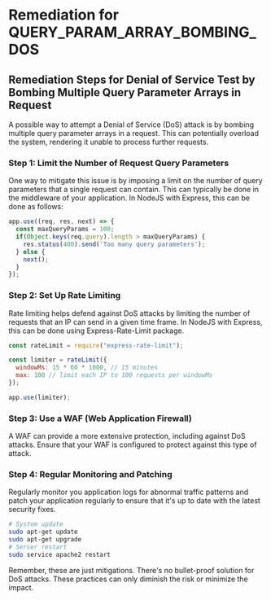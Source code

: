 # Remediation for QUERY_PARAM_ARRAY_BOMBING_DOS

## Remediation Steps for Denial of Service Test by Bombing Multiple Query Parameter Arrays in Request
A possible way to attempt a Denial of Service (DoS) attack is by bombing multiple query parameter arrays in a request. This can potentially overload the system, rendering it unable to process further requests.

### Step 1: Limit the Number of Request Query Parameters
One way to mitigate this issue is by imposing a limit on the number of query parameters that a single request can contain. This can typically be done in the middleware of your application. 
In NodeJS with Express, this can be done as follows:
```javascript
app.use((req, res, next) => {
  const maxQueryParams = 100;
  if(Object.keys(req.query).length > maxQueryParams) {
    res.status(400).send('Too many query parameters');
  } else {
    next();
  }
});
```
### Step 2: Set Up Rate Limiting
Rate limiting helps defend against DoS attacks by limiting the number of requests that an IP can send in a given time frame.
In NodeJS with Express, this can be done using Express-Rate-Limit package.
```javascript
const rateLimit = require("express-rate-limit");

const limiter = rateLimit({
  windowMs: 15 * 60 * 1000, // 15 minutes
  max: 100 // limit each IP to 100 requests per windowMs
});

app.use(limiter);
```
### Step 3: Use a WAF (Web Application Firewall)
A WAF can provide a more extensive protection, including against DoS attacks. Ensure that your WAF is configured to protect against this type of attack.

### Step 4: Regular Monitoring and Patching
Regularly monitor you application logs for abnormal traffic patterns and patch your application regularly to ensure that it's up to date with the latest security fixes.

```bash
# System update
sudo apt-get update
sudo apt-get upgrade
# Server restart
sudo service apache2 restart
```
Remember, these are just mitigations. There's no bullet-proof solution for DoS attacks. These practices can only diminish the risk or minimize the impact.

